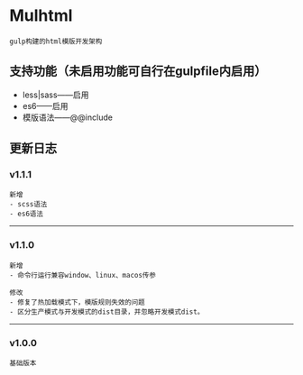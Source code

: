 # Mulhtml
```
gulp构建的html模版开发架构

```

## 支持功能（未启用功能可自行在gulpfile内启用）
- less|sass——启用
- es6——启用
- 模版语法——@@include


## 更新日志


### v1.1.1
```
新增
- scss语法
- es6语法

```
---
### v1.1.0
```
新增
- 命令行运行兼容window、linux、macos传参

修改
- 修复了热加载模式下，模版规则失效的问题
- 区分生产模式与开发模式的dist目录，并忽略开发模式dist。

```
---
### v1.0.0
```
基础版本
```